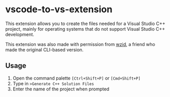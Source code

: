 # vscode-to-vs-extension

This extension allows you to create the files needed for a Visual Studio C++ project, mainly for operating systems that do not support Visual Studio C++ development.

This extension was also made with permission from [wzid](https://github.com/wzid), a friend who made the original CLI-based version.

## **Usage**
1. Open the command palette `[Ctrl+Shift+P]` or `[Cmd+Shift+P]`
2. Type in `>Generate C++ Solution Files`
3. Enter the name of the project when prompted
